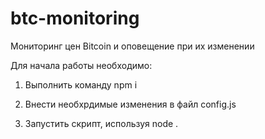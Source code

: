 # btc-monitoring
Мониторинг цен Bitcoin и оповещение при их изменении

Для начала работы необходимо:

1. Выполнить команду npm i

2. Внести необхрдимые изменения в файл config.js

3. Запустить скрипт, используя node .
